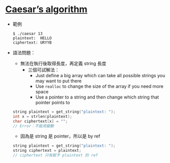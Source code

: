 # [Caesar’s algorithm](https://cs50.harvard.edu/x/2021/psets/2/caesar/#caesar)

- 範例

  ```shell
  $ ./caesar 13
  plaintext:  HELLO
  ciphertext: URYYB
  ```

- 語法問題：

  - 無法在執行後取得長度，再定義 string 長度
    - 三個可試解法：
      - Just define a big array which can take all possible strings you may want to put there
      - Use `realloc` to change the size of the array if you need more space
      - Use a pointer to a string and then change which string that pointer points to

  ```c
  string plaintext = get_string("plaintext: ");
  int x = strlen(plaintext);
  char ciphertext[x] = "";
  // Error：不能用變數
  ```

  - 因為是 string 是 pointer，所以是 by ref

  ```c
  string plaintext = get_string("plaintext: ");
  string ciphertext = plaintext;
  // ciphertext 只有賦予 plaintext 的 ref
  ```

